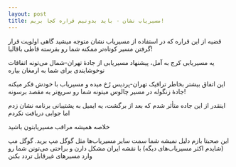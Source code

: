 ```yaml
---
layout: post
title: مسیریاب نشان - باید بدونیم قراره کجا بریم!
---
```


قضیه از این قراره که در استفاده از مسیریاب نشان متوجه میشید گاهی اولویت قرار گرفتن مسیر کوتاه‌تر ممکنه شما رو بفرسته قاطی باقالیا!

یه مسیریابی کرج به آمل، پیشنهاد مسیریابی از جادهٔ تهران-شمال می‌تونه اتفاقات نوخوشایندی برای شما به ارمغان بیاره

این اتفاق بیشتر بخاطر ترافیک تهران-پردیس رُخ میده و مسیریاب با خودش فکر میکنه جادهٔ زنگوله در مسیر چالوس میتونه شما رو سریع‌تر به مقصد برسونه!

اینقدر از این جاده متأثر شدم که بعد از برگشت، یه ایمیل به پشتیبانی برنامه نشان زدم اما جوابی دریافت نکردم

خلاصه همیشه مراقب مسیریابتون باشید

این صحبتا بازم دلیل نمیشه شما سمت سایر مسیریاب‌ها مثل گوگل مپ برید. گوگل مپ (شایدم اکثر مسیریاب‌های دیگه) با نقشه ایران مشکل دارن و براحتی می‌تونن شما رو وارد مسیرهای غیرقابل تردد بکنن
